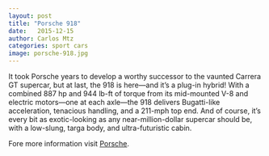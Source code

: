 ```yaml
---
layout: post
title: "Porsche 918"
date:   2015-12-15
author: Carlos Mtz
categories: sport cars
image: porsche-918.jpg
---
```


It took Porsche years to develop a worthy successor to the vaunted Carrera GT supercar, but at last, the 918 is here—and it’s a plug-in hybrid! With a combined 887 hp and 944 lb-ft of torque from its mid-mounted V-8 and electric motors—one at each axle—the 918 delivers Bugatti-like acceleration, tenacious handling, and a 211-mph top end. And of course, it’s every bit as exotic-looking as any near-million-dollar supercar should be, with a low-slung, targa body, and ultra-futuristic cabin.


Fore more information visit [Porsche][Porsche].

[Porsche]: http://www.porsche.com/latin-america-es/
